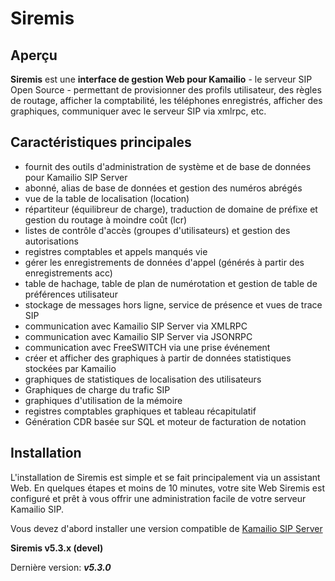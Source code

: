 # Siremis

## Aperçu

**Siremis** est une **interface de gestion Web pour Kamailio** - le serveur SIP Open Source - permettant de provisionner des profils utilisateur,
des règles de routage, afficher la comptabilité, les téléphones enregistrés, afficher des graphiques,
communiquer avec le serveur SIP via xmlrpc, etc.

## Caractéristiques principales

* fournit des outils d'administration de système et de base de données pour Kamailio SIP Server
* abonné, alias de base de données et gestion des numéros abrégés
* vue de la table de localisation (location)
* répartiteur (équilibreur de charge), traduction de domaine de préfixe et gestion du routage à moindre coût (lcr)
* listes de contrôle d'accès (groupes d'utilisateurs) et gestion des autorisations
* registres comptables et appels manqués vie
* gérer les enregistrements de données d'appel (générés à partir des enregistrements acc)
* table de hachage, table de plan de numérotation et gestion de table de préférences utilisateur
* stockage de messages hors ligne, service de présence et vues de trace SIP
* communication avec Kamailio SIP Server via XMLRPC
* communication avec Kamailio SIP Server via JSONRPC
* communication avec FreeSWITCH via une prise événement
* créer et afficher des graphiques à partir de données statistiques stockées par Kamailio
* graphiques de statistiques de localisation des utilisateurs
* Graphiques de charge du trafic SIP
* graphiques d'utilisation de la mémoire
* registres comptables graphiques et tableau récapitulatif
* Génération CDR basée sur SQL et moteur de facturation de notation


## Installation

L'installation de Siremis est simple et se fait principalement via un assistant Web. En quelques étapes et moins de 10 minutes, votre site Web Siremis est configuré et prêt à vous offrir une administration facile de votre serveur Kamailio SIP.

Vous devez d'abord installer une version compatible de <a href="https://kamailio.org/docs/tutorials/5.4.x/kamailio-install-guide-git/" >Kamailio SIP Server</a>

**Siremis v5.3.x (devel)**

Dernière version: ***v5.3.0***
